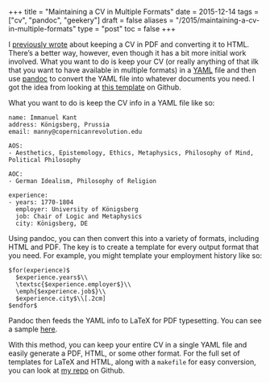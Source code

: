 +++
title = "Maintaining a CV in Multiple Formats"
date = 2015-12-14
tags = ["cv", "pandoc", "geekery"]
draft = false
aliases = "/2015/maintaining-a-cv-in-multiple-formats"
type = "post"
toc = false
+++

I [previously wrote](posts/maintain-a-cv-in-html-and-pdf.md) about keeping a CV in PDF and converting it to HTML.
There&rsquo;s a better way, however, even though it has a bit more initial work
involved. What you want to do is keep your CV (or really anything of that ilk
that you want to have available in multiple formats) in a [YAML](https://en.wikipedia.org/wiki/YAML) file and then
use [pandoc](http://pandoc.org) to convert the YAML file into whatever documents you need. I got
the idea from looking at [this template](https://github.com/mrzool/cv-boilerplate) on Github.

What you want to do is keep the CV info in a YAML file like so:

```text
name: Immanuel Kant
address: Königsberg, Prussia
email: manny@copernicanrevolution.edu

AOS:
- Aesthetics, Epistemology, Ethics, Metaphysics, Philosophy of Mind, Political Philosophy

AOC:
- German Idealism, Philosophy of Religion

experience:
- years: 1770-1804
  employer: University of Königsberg
  job: Chair of Logic and Metaphysics
  city: Königsberg, DE
```

Using pandoc, you can then convert this into a variety of formats,
including HTML and PDF. The key is to create a template for every output
format that you need. For example, you might template your employment
history like so:

```text
$for(experience)$
  $experience.years$\\
  \textsc{$experience.employer$}\\
  \emph{$experience.job$}\\
  $experience.city$\\[.2cm]
$endfor$
```

Pandoc then feeds the YAML info to LaTeX for PDF typesetting. You can
see a sample [here](materials/images/preview.jpg).

With this method, you can keep your entire CV in a single YAML file and
easily generate a PDF, HTML, or some other format. For the full set of
templates for LaTeX and HTML, along with a `makefile` for easy
conversion, you can look at
[my repo](https://github.com/mclearc/cv-boilerplate.git) on Github.
